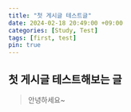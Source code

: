 ```yaml
---
title: "첫 게시글 테스트글"
date: 2024-02-18 20:49:00 +09:00
categories: [Study, Test]
tags: [first, test]
pin: true
---
```


## 첫 게시글 테스트해보는 글

> 안녕하세요~
